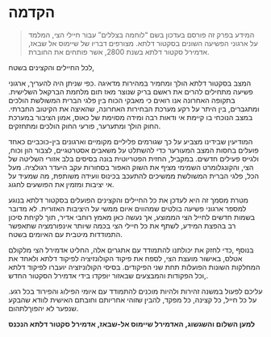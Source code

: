 # הקדמה

> המידע בפרק זה פורסם בעדכון בשם “לוחמה בצללים” עבור חיילי הצי, המלמד על ארגוני הפשיעה השונים בסקטור דלתא.
> מצורפים דבריו של שיימוס אל שבאז, אדמירל סקטור דלתא בשנת 2800, אשר פותחים את החוברת.

לכל החיילים והקצינים בשטח,

המצב בסקטור דלתא הולך ומחמיר במהירות מדאיגה .כפי שניתן היה להעריך, ארגוני פשיעה מתחילים
להרים את ראשם בריק שנוצר מאז תום מלחמת הברקאל השלישית. בתקופה האחרונה אנו רואים כי
מאבקי הכוח בין פלגי הברית המשולשת הולכים ומתגברים, בין היתר על רקע מערכת הבחירות האחרונה,
שהאיצה את הקיטוב החברתי. במצב הנוכחי בו קיימת אי ודאות רבה ומידה מסוימת של כאוס, אמון הציבור
במערכת החוק הולך ומתערער, פורעי החוק הולכים ומתחזקים.

המודיעין שבידינו מצביע על כך שגורמים פליליים מקומיים וארגונים בין-כוכביים
כאחד פועלים בחסות המצב המעורער כדי להשתלט על משאבים אסטרטגיים, לצבור הון וכוח, ולגייס פעילים חדשים. במקביל, החזית
הפטריוטית בונה בסיסים בלב אזורי השליטה של הצי, והקונגלומרט השמימי מציף את השוק האפור בסחורות
עקב היעדר רגולציה. מעל הכל, פלגי הברית המשולשת ממשיכים להתעכב בכינוס וועידה משותפת, מה שמעיד
על אי יציבות ומזמין את הפושעים לחגוג.

מטרת מסמך זה היא לעדכן את כל החיילים והקצינים הפועלים בסקטור דלתא בנוגע למספר ארגוני פשיעה
בולטים שמהווים איום ממשי על היציבות האזורית. לא מדובר בשמות חדשים לחייל
הצי הממוצע, אך נעשה כאן מאמץ רוחבי אדיר, תוך לקיחת סיכון רב בהפצת המידע, לשתף את כל חיילי הצי בכמה
שיותר אינפורמציה שתאפשר התמודדות מיטבית עם האיומים בשטח.

בנוסף ,כדי לחזק את יכולתנו להתמודד עם אתגרים אלה, החליט אדמירל הצי מלקולם אטלס, באישור מועצת
הצי, לספח את פיקוד הקולונזיציה לפיקוד דלתא ולאחד את המחלקות השונות הפועלות תחת שני
הפיקודים. בסיסי הקולוניזציה יועברו לפיקוד דלתא ,וכל הפקודות והמבצעים שבאזור יופקדו בידי אדמירל הסקטור החדש.

עליכם לפעול במשנה זהירות ולהיות מוכנים להתמודד עם איומי הפילוג והפירוד בכל רגע. על כל חייל, כל קצינה,
כל מפקד, להבין שזוהי אחריותם וחובתם האישית לוודא שהבקע שנפער לא יהפוך⁠⁠⁠⁠⁠⁠⁠לתהום.

**למען השלום והשגשוג, האדמירל שיימוס אל-שבאז, אדמירל סקטור דלתא הנכנס**
